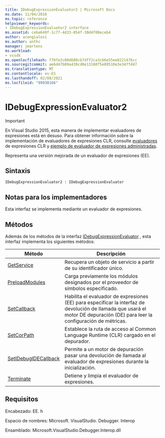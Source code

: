 ```yaml
---
title: IDebugExpressionEvaluator2 | Microsoft Docs
ms.date: 11/04/2016
ms.topic: reference
helpviewer_keywords:
- IDebugExpressionEvaluator2 interface
ms.assetid: cebe649f-1c77-4d33-854f-30d4f00eceb4
author: acangialosi
ms.author: anthc
manager: jmartens
ms.workload:
- vssdk
ms.openlocfilehash: f70fe2c00d680cb7dff2ca3c66e55ee8221476cc
ms.sourcegitcommit: ae6d47b09a439cd0e13180f5e89510e3e347fd47
ms.translationtype: MT
ms.contentlocale: es-ES
ms.lasthandoff: 02/08/2021
ms.locfileid: "99938166"
---
```

# <a name="idebugexpressionevaluator2"></a>IDebugExpressionEvaluator2
> [!IMPORTANT]
> En Visual Studio 2015, esta manera de implementar evaluadores de expresiones está en desuso. Para obtener información sobre la implementación de evaluadores de expresiones CLR, consulte [evaluadores](https://github.com/Microsoft/ConcordExtensibilitySamples/wiki/CLR-Expression-Evaluators) de expresiones CLR y [ejemplo de evaluador de expresiones administradas](https://github.com/Microsoft/ConcordExtensibilitySamples/wiki/Managed-Expression-Evaluator-Sample).

 Representa una versión mejorada de un evaluador de expresiones (EE).

## <a name="syntax"></a>Sintaxis

```
IDebugExpressionEvaluator2 : IDebugExpressionEvaluator
```

## <a name="notes-for-implementers"></a>Notas para los implementadores
 Esta interfaz se implementa mediante un evaluador de expresiones.

## <a name="methods"></a>Métodos
 Además de los métodos de la interfaz [IDebugExpressionEvaluator](../../../extensibility/debugger/reference/idebugexpressionevaluator.md) , esta interfaz implementa los siguientes métodos:

|Método|Descripción|
|------------|-----------------|
|[GetService](../../../extensibility/debugger/reference/idebugexpressionevaluator2-getservice.md)|Recupera un objeto de servicio a partir de su identificador único.|
|[PreloadModules](../../../extensibility/debugger/reference/idebugexpressionevaluator2-preloadmodules.md)|Carga previamente los módulos designados por el proveedor de símbolos especificado.|
|[SetCallback](../../../extensibility/debugger/reference/idebugexpressionevaluator2-setcallback.md)|Habilita el evaluador de expresiones (EE) para especificar la interfaz de devolución de llamada que usará el motor DE depuración (DE) para leer la configuración de métricas.|
|[SetCorPath](../../../extensibility/debugger/reference/idebugexpressionevaluator2-setcorpath.md)|Establece la ruta de acceso al Common Language Runtime (CLR) cargado en el depurador.|
|[SetIDebugIDECallback](../../../extensibility/debugger/reference/idebugexpressionevaluator2-setidebugidecallback.md)|Permite a un motor de depuración pasar una devolución de llamada al evaluador de expresiones durante la inicialización.|
|[Terminate](../../../extensibility/debugger/reference/idebugexpressionevaluator2-terminate.md)|Detiene y limpia el evaluador de expresiones.|

## <a name="requirements"></a>Requisitos
 Encabezado: EE. h

 Espacio de nombres: Microsoft. VisualStudio. Debugger. Interop

 Ensamblado: Microsoft.VisualStudio.Debugger.Interop.dll
